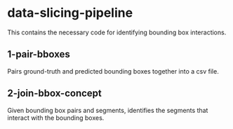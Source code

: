 # data-slicing-pipeline
This contains the necessary code for identifying bounding box interactions.

## 1-pair-bboxes
Pairs ground-truth and predicted bounding boxes together into a csv file.

## 2-join-bbox-concept
Given bounding box pairs and segments, identifies the segments that interact with the bounding boxes.
